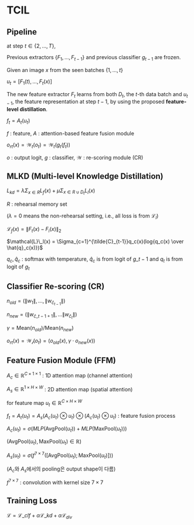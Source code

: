 # TCIL

## Pipeline

at step $t\in\{2,...,T\}$,

Previous extractors $\{F_1,...,F_{t-1}\}$ and previous classifier $g_{t-1}$ are frozen.

Given an image $x$ from the seen batches $\{1,...,t\}$

$u_t = [F_1(t),…,F_{t}(x)]$

The new feature extractor $F_t$ learns from both $D_t$, the $t$-th data batch and $u_{t-1}$, the feature representation at step $t-1$, by using the proposed **feature-level distillation**.

$f_t = A_t(u_t)$ 

$f$ : feature,   $A$ : attention-based feature fusion module

$o_{rt}(x) = \mathcal{W}_t(o_t) =\mathcal{W}_t(g_t(f_t))$

$o$ : output logit,  $g$ : classifier,  $\mathcal{W}$ : re-scoring module (CR)

## MLKD (Multi-level Knowledge Distillation)

$L_{kd} = \lambda\Sigma_{x\in R}L_f(x) +\mu\Sigma_{x\in R \cup D_t}L_l(x)$

$R$ : rehearsal memory set

($\lambda=0$ means the non-rehearsal setting, i.e., all loss is from $\mathcal{L}_l$)

$\mathcal{L}_f(x) = \lVert F_t(x) - F_i(x) \rVert_2$
 
$\mathcal{L}\_l(x) = \Sigma_{c=1}^{\tilde{C}_{t-1}}q_c(x)(log{q_c(x) \over \hat{q}_c(x)})$

$q_c, \hat{q}_c$ : softmax with temperature,  $\hat{q}_c$ is from logit of $g\_{t-1}$ and $q_t$ is from logit of $g_t$ 


## Classifier Re-scoring (CR)

$n_{old} = (\lVert w_1 \rVert, ..., \lVert w_{\hat{c}_{t-1}}\rVert)$

$n_{new} = (\lVert w_{\hat{c}\_{t-1}+1}\rVert,...\lVert w_{\hat{c}_{t}} \rVert)$

$\gamma = \text{Mean}(n_{old})/\text{Mean}(n_{new})$

$o_{rt}(x) = \mathcal{W_t} (o_t) = (o_{old}(x), \gamma \cdot o_{new}(x))$

## Feature Fusion Module (FFM)

$A_c \in \mathbb{R}^{C \times 1 \times 1}$ : 1D attention map (channel attention)

$A_s \in \mathbb{R}^{1 \times H \times W}$ : 2D attention map (spatial attention) 

for feature map $u_t \in \mathbb{R}^{C \times H \times W}$

$f_t = A_t(u_t) = A_s(A_c(u_t) \otimes u_t) \otimes (A_c(u_t) \otimes u_t)$ : feature fusion process

$A_c(u_t) = \sigma(MLP(\text{AvgPool}(u_t)) + MLP(\text{MaxPool}(u_t)))$

($\text{AvgPool}(u_t), \text{MaxPool}(u_t) \in \mathbb{R}$)

$A_s(u_t) = \sigma(f^{7 \times 7}([\text{AvgPool}(u_t);\text{MaxPool}(u_t)]))$

($A_c$와 $A_s$에서의 pooling은 output shape이 다름)

$f^{7\times 7}$ : convolution with kernel size $7 \times 7$

## Training Loss

$\mathcal{L} = \mathcal{L}\_{clf} + \alpha \mathcal{L}\_{kd} + \alpha \mathcal{L}_{div}$
